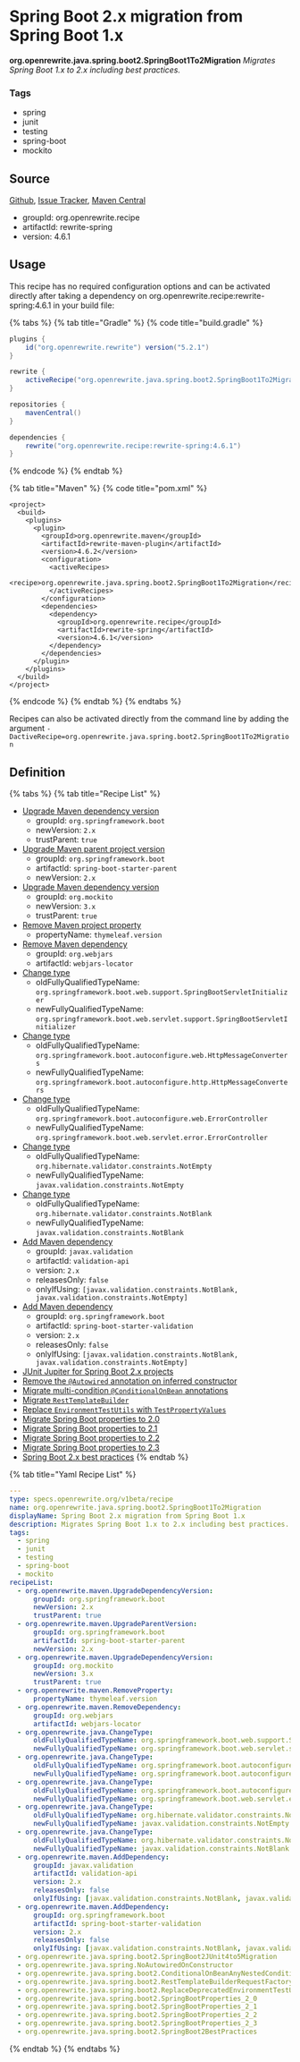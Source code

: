 # Spring Boot 2.x migration from Spring Boot 1.x

 **org.openrewrite.java.spring.boot2.SpringBoot1To2Migration** _Migrates Spring Boot 1.x to 2.x including best practices._

### Tags

* spring
* junit
* testing
* spring-boot
* mockito

## Source

[Github](https://github.com/openrewrite/rewrite-spring), [Issue Tracker](https://github.com/openrewrite/rewrite-spring/issues), [Maven Central](https://search.maven.org/artifact/org.openrewrite.recipe/rewrite-spring/4.6.1/jar)

* groupId: org.openrewrite.recipe
* artifactId: rewrite-spring
* version: 4.6.1

## Usage

This recipe has no required configuration options and can be activated directly after taking a dependency on org.openrewrite.recipe:rewrite-spring:4.6.1 in your build file:

{% tabs %}
{% tab title="Gradle" %}
{% code title="build.gradle" %}
```groovy
plugins {
    id("org.openrewrite.rewrite") version("5.2.1")
}

rewrite {
    activeRecipe("org.openrewrite.java.spring.boot2.SpringBoot1To2Migration")
}

repositories {
    mavenCentral()
}

dependencies {
    rewrite("org.openrewrite.recipe:rewrite-spring:4.6.1")
}
```
{% endcode %}
{% endtab %}

{% tab title="Maven" %}
{% code title="pom.xml" %}
```markup
<project>
  <build>
    <plugins>
      <plugin>
        <groupId>org.openrewrite.maven</groupId>
        <artifactId>rewrite-maven-plugin</artifactId>
        <version>4.6.2</version>
        <configuration>
          <activeRecipes>
            <recipe>org.openrewrite.java.spring.boot2.SpringBoot1To2Migration</recipe>
          </activeRecipes>
        </configuration>
        <dependencies>
          <dependency>
            <groupId>org.openrewrite.recipe</groupId>
            <artifactId>rewrite-spring</artifactId>
            <version>4.6.1</version>
          </dependency>
        </dependencies>
      </plugin>
    </plugins>
  </build>
</project>
```
{% endcode %}
{% endtab %}
{% endtabs %}

Recipes can also be activated directly from the command line by adding the argument `-DactiveRecipe=org.openrewrite.java.spring.boot2.SpringBoot1To2Migration`

## Definition

{% tabs %}
{% tab title="Recipe List" %}
* [Upgrade Maven dependency version](../../../maven/upgradedependencyversion.md)
  * groupId: `org.springframework.boot`
  * newVersion: `2.x`
  * trustParent: `true`
* [Upgrade Maven parent project version](../../../maven/upgradeparentversion.md)
  * groupId: `org.springframework.boot`
  * artifactId: `spring-boot-starter-parent`
  * newVersion: `2.x`
* [Upgrade Maven dependency version](../../../maven/upgradedependencyversion.md)
  * groupId: `org.mockito`
  * newVersion: `3.x`
  * trustParent: `true`
* [Remove Maven project property](../../../maven/removeproperty.md)
  * propertyName: `thymeleaf.version`
* [Remove Maven dependency](../../../maven/removedependency.md)
  * groupId: `org.webjars`
  * artifactId: `webjars-locator`
* [Change type](../../changetype.md)
  * oldFullyQualifiedTypeName: `org.springframework.boot.web.support.SpringBootServletInitializer`
  * newFullyQualifiedTypeName: `org.springframework.boot.web.servlet.support.SpringBootServletInitializer`
* [Change type](../../changetype.md)
  * oldFullyQualifiedTypeName: `org.springframework.boot.autoconfigure.web.HttpMessageConverters`
  * newFullyQualifiedTypeName: `org.springframework.boot.autoconfigure.http.HttpMessageConverters`
* [Change type](../../changetype.md)
  * oldFullyQualifiedTypeName: `org.springframework.boot.autoconfigure.web.ErrorController`
  * newFullyQualifiedTypeName: `org.springframework.boot.web.servlet.error.ErrorController`
* [Change type](../../changetype.md)
  * oldFullyQualifiedTypeName: `org.hibernate.validator.constraints.NotEmpty`
  * newFullyQualifiedTypeName: `javax.validation.constraints.NotEmpty`
* [Change type](../../changetype.md)
  * oldFullyQualifiedTypeName: `org.hibernate.validator.constraints.NotBlank`
  * newFullyQualifiedTypeName: `javax.validation.constraints.NotBlank`
* [Add Maven dependency](../../../maven/adddependency.md)
  * groupId: `javax.validation`
  * artifactId: `validation-api`
  * version: `2.x`
  * releasesOnly: `false`
  * onlyIfUsing: `[javax.validation.constraints.NotBlank, javax.validation.constraints.NotEmpty]`
* [Add Maven dependency](../../../maven/adddependency.md)
  * groupId: `org.springframework.boot`
  * artifactId: `spring-boot-starter-validation`
  * version: `2.x`
  * releasesOnly: `false`
  * onlyIfUsing: `[javax.validation.constraints.NotBlank, javax.validation.constraints.NotEmpty]`
* [JUnit Jupiter for Spring Boot 2.x projects](springboot2junit4to5migration.md)
* [Remove the `@Autowired` annotation on inferred constructor](../noautowiredonconstructor.md)
* [Migrate multi-condition `@ConditionalOnBean` annotations](conditionalonbeananynestedcondition.md)
* [Migrate `RestTemplateBuilder`](resttemplatebuilderrequestfactory.md)
* [Replace `EnvironmentTestUtils` with `TestPropertyValues`](replacedeprecatedenvironmenttestutils.md)
* [Migrate Spring Boot properties to 2.0](springbootproperties_2_0.md)
* [Migrate Spring Boot properties to 2.1](springbootproperties_2_1.md)
* [Migrate Spring Boot properties to 2.2](springbootproperties_2_2.md)
* [Migrate Spring Boot properties to 2.3](springbootproperties_2_3.md)
* [Spring Boot 2.x best practices](springboot2bestpractices.md)
{% endtab %}

{% tab title="Yaml Recipe List" %}
```yaml
---
type: specs.openrewrite.org/v1beta/recipe
name: org.openrewrite.java.spring.boot2.SpringBoot1To2Migration
displayName: Spring Boot 2.x migration from Spring Boot 1.x
description: Migrates Spring Boot 1.x to 2.x including best practices.
tags:
  - spring
  - junit
  - testing
  - spring-boot
  - mockito
recipeList:
  - org.openrewrite.maven.UpgradeDependencyVersion:
      groupId: org.springframework.boot
      newVersion: 2.x
      trustParent: true
  - org.openrewrite.maven.UpgradeParentVersion:
      groupId: org.springframework.boot
      artifactId: spring-boot-starter-parent
      newVersion: 2.x
  - org.openrewrite.maven.UpgradeDependencyVersion:
      groupId: org.mockito
      newVersion: 3.x
      trustParent: true
  - org.openrewrite.maven.RemoveProperty:
      propertyName: thymeleaf.version
  - org.openrewrite.maven.RemoveDependency:
      groupId: org.webjars
      artifactId: webjars-locator
  - org.openrewrite.java.ChangeType:
      oldFullyQualifiedTypeName: org.springframework.boot.web.support.SpringBootServletInitializer
      newFullyQualifiedTypeName: org.springframework.boot.web.servlet.support.SpringBootServletInitializer
  - org.openrewrite.java.ChangeType:
      oldFullyQualifiedTypeName: org.springframework.boot.autoconfigure.web.HttpMessageConverters
      newFullyQualifiedTypeName: org.springframework.boot.autoconfigure.http.HttpMessageConverters
  - org.openrewrite.java.ChangeType:
      oldFullyQualifiedTypeName: org.springframework.boot.autoconfigure.web.ErrorController
      newFullyQualifiedTypeName: org.springframework.boot.web.servlet.error.ErrorController
  - org.openrewrite.java.ChangeType:
      oldFullyQualifiedTypeName: org.hibernate.validator.constraints.NotEmpty
      newFullyQualifiedTypeName: javax.validation.constraints.NotEmpty
  - org.openrewrite.java.ChangeType:
      oldFullyQualifiedTypeName: org.hibernate.validator.constraints.NotBlank
      newFullyQualifiedTypeName: javax.validation.constraints.NotBlank
  - org.openrewrite.maven.AddDependency:
      groupId: javax.validation
      artifactId: validation-api
      version: 2.x
      releasesOnly: false
      onlyIfUsing: [javax.validation.constraints.NotBlank, javax.validation.constraints.NotEmpty]
  - org.openrewrite.maven.AddDependency:
      groupId: org.springframework.boot
      artifactId: spring-boot-starter-validation
      version: 2.x
      releasesOnly: false
      onlyIfUsing: [javax.validation.constraints.NotBlank, javax.validation.constraints.NotEmpty]
  - org.openrewrite.java.spring.boot2.SpringBoot2JUnit4to5Migration
  - org.openrewrite.java.spring.NoAutowiredOnConstructor
  - org.openrewrite.java.spring.boot2.ConditionalOnBeanAnyNestedCondition
  - org.openrewrite.java.spring.boot2.RestTemplateBuilderRequestFactory
  - org.openrewrite.java.spring.boot2.ReplaceDeprecatedEnvironmentTestUtils
  - org.openrewrite.java.spring.boot2.SpringBootProperties_2_0
  - org.openrewrite.java.spring.boot2.SpringBootProperties_2_1
  - org.openrewrite.java.spring.boot2.SpringBootProperties_2_2
  - org.openrewrite.java.spring.boot2.SpringBootProperties_2_3
  - org.openrewrite.java.spring.boot2.SpringBoot2BestPractices
```
{% endtab %}
{% endtabs %}

